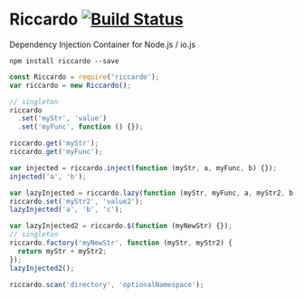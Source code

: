 Riccardo [![Build Status](http://img.shields.io/travis/mintrupt/riccardo/master.svg?style=flat-square)](https://travis-ci.org/mintrupt/riccardo)
========

Dependency Injection Container for Node.js / io.js

```shell
npm install riccardo --save
```

```js
const Riccardo = require('riccardo');
var riccardo = new Riccardo();

// singleton
riccardo
  .set('myStr', 'value')
  .set('myFunc', function () {});

riccardo.get('myStr');
riccardo.get('myFunc');

var injected = riccardo.inject(function (myStr, a, myFunc, b) {});
injected('a', 'b');

var lazyInjected = riccardo.lazy(function (myStr, myFunc, a, myStr2, b, c) {});
riccardo.set('myStr2', 'value2');
lazyInjected('a', 'b', 'c');

var lazyInjected2 = riccardo.$(function (myNewStr) {});
// singleton
riccardo.factory('myNewStr', function (myStr, myStr2) {
  return myStr + myStr2;
});
lazyInjected2();

riccardo.scan('directory', 'optionalNamespace');
```

